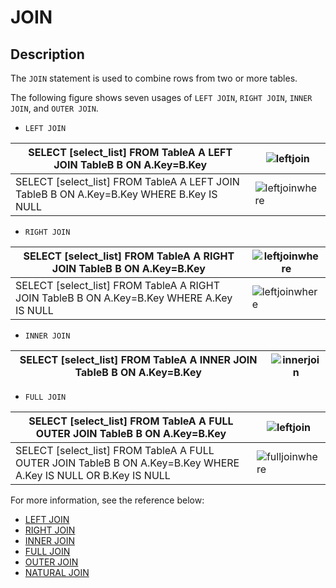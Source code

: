 # **JOIN**

## **Description**

The ``JOIN`` statement is used to combine rows from two or more tables.

The following figure shows seven usages of ``LEFT JOIN``, ``RIGHT JOIN``, ``INNER JOIN``, and ``OUTER JOIN``.

- ``LEFT JOIN``

|SELECT [select_list] FROM TableA A LEFT JOIN TableB B ON A.Key=B.Key|![leftjoin](https://github.com/OmniFabric/artwork/blob/main/docs/reference/left_join.png?raw=true)|
|---|---|
|SELECT [select_list] FROM TableA A LEFT JOIN TableB B ON A.Key=B.Key WHERE B.Key IS NULL|![leftjoinwhere](https://github.com/OmniFabric/artwork/blob/main/docs/reference/left_join_where.png?raw=true)|

- ``RIGHT JOIN``

|SELECT [select_list] FROM TableA A RIGHT JOIN TableB B ON A.Key=B.Key|![leftjoinwhere](https://github.com/OmniFabric/artwork/blob/main/docs/reference/right_join.png?raw=true)|
|---|---|
|SELECT [select_list] FROM TableA A RIGHT JOIN TableB B ON A.Key=B.Key WHERE A.Key IS NULL|![leftjoinwhere](https://github.com/OmniFabric/artwork/blob/main/docs/reference/right_join_where.png?raw=true)|

- ``INNER JOIN``

|SELECT [select_list] FROM TableA A INNER JOIN TableB B ON A.Key=B.Key|![innerjoin](https://github.com/OmniFabric/artwork/blob/main/docs/reference/inner_join.png?raw=true)|
|---|---|

- ``FULL JOIN``

|SELECT [select_list] FROM TableA A FULL OUTER JOIN TableB B ON A.Key=B.Key|![leftjoin](https://github.com/OmniFabric/artwork/blob/main/docs/reference/full_join.png?raw=true)|
|---|---|
|SELECT [select_list] FROM TableA A FULL OUTER JOIN TableB B ON A.Key=B.Key WHERE A.Key IS NULL OR B.Key IS NULL|![fulljoinwhere](https://github.com/OmniFabric/artwork/blob/main/docs/reference/full_join_where.png?raw=true)|

For more information, see the reference below:

- [LEFT JOIN](left-join.md)
- [RIGHT JOIN](right-join.md)
- [INNER JOIN](inner-join.md)
- [FULL JOIN](full-join.md)
- [OUTER JOIN](outer-join.md)
- [NATURAL JOIN](natural-join.md)
